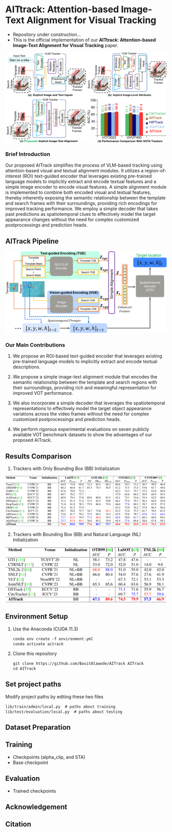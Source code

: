 # AITtrack: Attention-based Image-Text Alignment for Visual Tracking

- Repository under construction...
- This is the official implementation of our **AITtrack: Attention-based Image-Text Alignment for Visual Tracking** paper.

![AITrack Comparison to Existing VLM Trackers](images/AITrack_compare.png)

### Brief Introduction

Our proposed AITrack simplifies the process of VLM-based tracking using attention-based visual and textual alignment modules. It utilizes a region-of-interest (ROI) text-guided encoder that leverages existing pre-trained language models to implicitly extract and encode textual features and a simple image encoder to encode visual features. A simple alignment module is implemented to combine both encoded visual and textual features, thereby inherently exposing the semantic relationship between the template and search frames with their surroundings, providing rich encodings for improved tracking performance. We employ a simple decoder that takes past predictions as spatiotemporal clues to effectively model the target appearance changes without the need for complex customized postprocessings and prediction heads.

## AITrack Pipeline
![AITrack Tracking Pipeline](images/AITrack_pipeline.png)

### Our Main Contributions

1. We propose an ROI-based text-guided encoder that
leverages existing pre-trained language models to implicitly extract and encode textual descriptions.

2. We propose a simple image-text alignment module that encodes the semantic relationship between the template and search regions with their surroundings, providing rich and meaningful representation for improved VOT
performance.

3. We also incorporate a simple decoder that leverages the spatiotemporal representations to effectively model the target object appearance variations across the video frames without the need for complex customized postprocessings and prediction heads.

4. We perform rigorous experimental evaluations on seven publicly available VOT benchmark datasets to show the advantages of our proposed AITrack.

## Results Comparison

1. Trackers with Only Bounding Box (BB) Initialization

![AITrack Results: Bounding Box Only](images/Results_BBox_only.png)

2. Trackers with Bounding Box (BB) and Natural Language (NL) Initialization

![AITrack Results: Bounding Box Only](images/Results_BBox_and_NL.png)

## Environment Setup

1. Use the Anaconda (CUDA 11.3)
    ```
    conda env create -f environment.yml
    conda activate aitrack
    ```

2. Clone this repository
    ```
    git clone https://github.com/BasitAlawode/AITrack AITrack
    cd AITrack
    ```

## Set project paths
Modify project paths by editing these two files
```
lib/train/admin/local.py  # paths about training
lib/test/evaluation/local.py  # paths about testing
```

## Dataset Preparation


## Training
 - Checkpoints (alpha_clip, and STA)
 - Base checkpoint

## Evaluation

 - Trained checkpoints


## Acknowledgement


## Citation